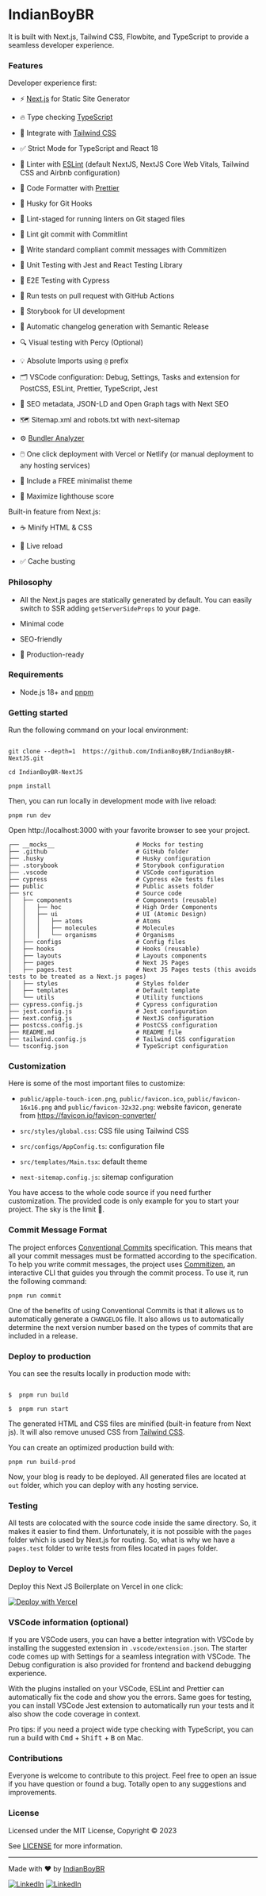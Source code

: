 # IndianBoyBR

It is built with Next.js, Tailwind CSS, Flowbite, and TypeScript to provide a seamless developer experience.

### Features

Developer experience first:

- ⚡ [Next.js](https://nextjs.org) for Static Site Generator

- 🔥 Type checking [TypeScript](https://www.typescriptlang.org)

- 💎 Integrate with [Tailwind CSS](https://tailwindcss.com)

- ✅ Strict Mode for TypeScript and React 18

- 📏 Linter with [ESLint](https://eslint.org) (default NextJS, NextJS Core Web Vitals, Tailwind CSS and Airbnb configuration)

- 💖 Code Formatter with [Prettier](https://prettier.io)

- 🦊 Husky for Git Hooks

- 🚫 Lint-staged for running linters on Git staged files

- 🚓 Lint git commit with Commitlint

- 📓 Write standard compliant commit messages with Commitizen

- 🦺 Unit Testing with Jest and React Testing Library

- 🧪 E2E Testing with Cypress

- 👷 Run tests on pull request with GitHub Actions

- 🎉 Storybook for UI development

- 🎁 Automatic changelog generation with Semantic Release

- 🔍 Visual testing with Percy (Optional)

- 💡 Absolute Imports using `@` prefix

- 🗂 VSCode configuration: Debug, Settings, Tasks and extension for PostCSS, ESLint, Prettier, TypeScript, Jest

- 🤖 SEO metadata, JSON-LD and Open Graph tags with Next SEO

- 🗺️ Sitemap.xml and robots.txt with next-sitemap

- ⚙️ [Bundler Analyzer](https://www.npmjs.com/package/@next/bundle-analyzer)

- 🖱️ One click deployment with Vercel or Netlify (or manual deployment to any hosting services)

- 🌈 Include a FREE minimalist theme

- 💯 Maximize lighthouse score

Built-in feature from Next.js:

- ☕ Minify HTML & CSS

- 💨 Live reload

- ✅ Cache busting

### Philosophy

- All the Next.js pages are statically generated by default. You can easily switch to SSR adding `getServerSideProps` to your page.

- Minimal code

- SEO-friendly

- 🚀 Production-ready

### Requirements

- Node.js 18+ and [pnpm](https://pnpm.io/pt/)

### Getting started

Run the following command on your local environment:

```shell

git clone --depth=1  https://github.com/IndianBoyBR/IndianBoyBR-NextJS.git

cd IndianBoyBR-NextJS

pnpm install
```
Then, you can run locally in development mode with live reload:

```shell
pnpm run dev
```

Open http://localhost:3000 with your favorite browser to see your project.

```shell
┌── __mocks__                       # Mocks for testing
├── .github                         # GitHub folder
├── .husky                          # Husky configuration
├── .storybook                      # Storybook configuration
├── .vscode                         # VSCode configuration
├── cypress                         # Cypress e2e tests files
├── public                          # Public assets folder
├── src                             # Source code
│   ├── components                  # Components (reusable)
│   │   ├── hoc                     # High Order Components
│   │   ├── ui                      # UI (Atomic Design)
│   │   │   ├── atoms               # Atoms
│   │   │   ├── molecules           # Molecules
│   │   │   └── organisms           # Organisms
│   ├── configs                     # Config files
│   ├── hooks                       # Hooks (reusable)
│   ├── layouts                     # Layouts components
│   ├── pages                       # Next JS Pages
│   ├── pages.test                  # Next JS Pages tests (this avoids tests to be treated as a Next.js pages)
│   ├── styles                      # Styles folder
│   ├── templates                   # Default template
│   └── utils                       # Utility functions
├── cypress.config.js               # Cypress configuration
├── jest.config.js                  # Jest configuration
├── next.config.js                  # NextJS configuration
├── postcss.config.js               # PostCSS configuration
├── README.md                       # README file
├── tailwind.config.js              # Tailwind CSS configuration
└── tsconfig.json                   # TypeScript configuration
```

### Customization

Here is some of the most important files to customize:

- `public/apple-touch-icon.png`, `public/favicon.ico`, `public/favicon-16x16.png` and `public/favicon-32x32.png`: website favicon, generate from https://favicon.io/favicon-converter/

- `src/styles/global.css`: CSS file using Tailwind CSS

- `src/configs/AppConfig.ts`: configuration file

- `src/templates/Main.tsx`: default theme

- `next-sitemap.config.js`: sitemap configuration

You have access to the whole code source if you need further customization. The provided code is only example for you to start your project. The sky is the limit 🚀.

### Commit Message Format

The project enforces [Conventional Commits](https://www.conventionalcommits.org/) specification. This means that all your commit messages must be formatted according to the specification. To help you write commit messages, the project uses [Commitizen](https://github.com/commitizen/cz-cli), an interactive CLI that guides you through the commit process. To use it, run the following command:

```shell
pnpm run commit
```

One of the benefits of using Conventional Commits is that it allows us to automatically generate a `CHANGELOG` file. It also allows us to automatically determine the next version number based on the types of commits that are included in a release.

### Deploy to production

You can see the results locally in production mode with:

```shell

$  pnpm run build

$  pnpm run start

```

The generated HTML and CSS files are minified (built-in feature from Next js). It will also remove unused CSS from [Tailwind CSS](https://tailwindcss.com).

You can create an optimized production build with:

```shell
pnpm run build-prod
```

Now, your blog is ready to be deployed. All generated files are located at `out` folder, which you can deploy with any hosting service.

### Testing

All tests are colocated with the source code inside the same directory. So, it makes it easier to find them. Unfortunately, it is not possible with the `pages` folder which is used by Next.js for routing. So, what is why we have a `pages.test` folder to write tests from files located in `pages` folder.

### Deploy to Vercel

Deploy this Next JS Boilerplate on Vercel in one click:

[![Deploy with Vercel](https://vercel.com/button)](https://vercel.com/new/git/external?repository-url=https%3A%2F%2Fgithub.com%2Fixartz%2FNext-js-Boilerplate)

### VSCode information (optional)

If you are VSCode users, you can have a better integration with VSCode by installing the suggested extension in `.vscode/extension.json`. The starter code comes up with Settings for a seamless integration with VSCode. The Debug configuration is also provided for frontend and backend debugging experience.

With the plugins installed on your VSCode, ESLint and Prettier can automatically fix the code and show you the errors. Same goes for testing, you can install VSCode Jest extension to automatically run your tests and it also show the code coverage in context.

Pro tips: if you need a project wide type checking with TypeScript, you can run a build with <kbd>Cmd</kbd> + <kbd>Shift</kbd> + <kbd>B</kbd> on Mac.

### Contributions

Everyone is welcome to contribute to this project. Feel free to open an issue if you have question or found a bug. Totally open to any suggestions and improvements.

### License

Licensed under the MIT License, Copyright © 2023

See [LICENSE](LICENSE) for more information.

---

Made with ♥ by [IndianBoyBR](https://indianboy.com.br/)

[![LinkedIn](https://img.shields.io/badge/LinkedIn-0077B5?style=for-the-badge&logo=linkedin&logoColor=white)](https://www.linkedin.com/in/erik-cunha/)
[![LinkedIn](https://img.shields.io/badge/dev.to-0A0A0A?style=for-the-badge&logo=dev.to&logoColor=white)](https://dev.to/IndianBoyBR)